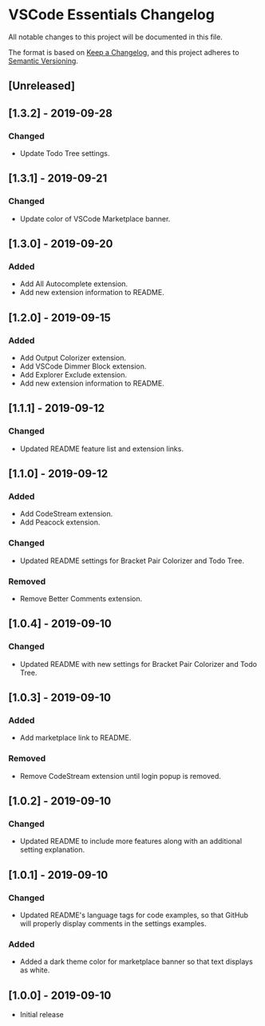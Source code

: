 # VSCode Essentials Changelog

All notable changes to this project will be documented in this file.

The format is based on [Keep a Changelog](https://keepachangelog.com/en/1.0.0/),
and this project adheres to [Semantic Versioning](https://semver.org/spec/v2.0.0.html).

## [Unreleased]

## [1.3.2] - 2019-09-28

### Changed

* Update Todo Tree settings.

## [1.3.1] - 2019-09-21

### Changed

* Update color of VSCode Marketplace banner.

## [1.3.0] - 2019-09-20

### Added

* Add All Autocomplete extension.
* Add new extension information to README.

## [1.2.0] - 2019-09-15

### Added

* Add Output Colorizer extension.
* Add VSCode Dimmer Block extension.
* Add Explorer Exclude extension.
* Add new extension information to README.

## [1.1.1] - 2019-09-12

### Changed

* Updated README feature list and extension links.

## [1.1.0] - 2019-09-12

### Added

* Add CodeStream extension.
* Add Peacock extension.

### Changed

* Updated README settings for Bracket Pair Colorizer and Todo Tree.

### Removed

* Remove Better Comments extension.

## [1.0.4] - 2019-09-10

### Changed

* Updated README with new settings for Bracket Pair Colorizer and Todo Tree.

## [1.0.3] - 2019-09-10

### Added

* Add marketplace link to README.

### Removed

* Remove CodeStream extension until login popup is removed.

## [1.0.2] - 2019-09-10

### Changed

* Updated README to include more features along with an additional setting explanation.

## [1.0.1] - 2019-09-10

### Changed

* Updated README's language tags for code examples, so that GitHub will properly display comments in the settings examples.

### Added

* Added a dark theme color for marketplace banner so that text displays as white.

## [1.0.0] - 2019-09-10

* Initial release
